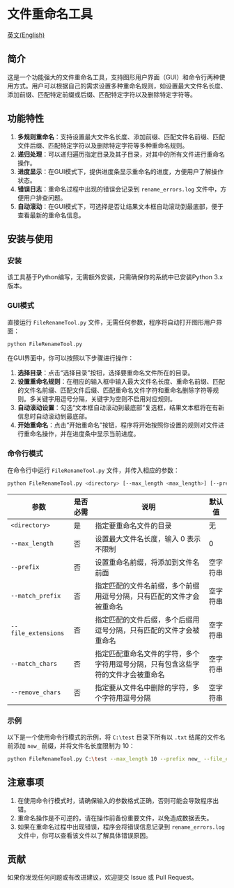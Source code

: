 # 文件重命名工具
[英文(English)](https://github.com/oierxjn/widgets/blob/main/FileRenameTool/README_zh.md)
## 简介
这是一个功能强大的文件重命名工具，支持图形用户界面（GUI）和命令行两种使用方式。用户可以根据自己的需求设置多种重命名规则，如设置最大文件名长度、添加前缀、匹配特定前缀或后缀、匹配特定字符以及删除特定字符等。

## 功能特性
1. **多规则重命名**：支持设置最大文件名长度、添加前缀、匹配文件名前缀、匹配文件后缀、匹配特定字符以及删除特定字符等多种重命名规则。
2. **递归处理**：可以递归遍历指定目录及其子目录，对其中的所有文件进行重命名操作。
3. **进度显示**：在GUI模式下，提供进度条显示重命名的进度，方便用户了解操作状态。
4. **错误日志**：重命名过程中出现的错误会记录到 `rename_errors.log` 文件中，方便用户排查问题。
5. **自动滚动**：在GUI模式下，可选择是否让结果文本框自动滚动到最底部，便于查看最新的重命名信息。

## 安装与使用

### 安装
该工具基于Python编写，无需额外安装，只需确保你的系统中已安装Python 3.x 版本。

### GUI模式
直接运行 `FileRenameTool.py` 文件，无需任何参数，程序将自动打开图形用户界面：
```bash
python FileRenameTool.py
```
在GUI界面中，你可以按照以下步骤进行操作：
1. **选择目录**：点击“选择目录”按钮，选择要重命名文件所在的目录。
2. **设置重命名规则**：在相应的输入框中输入最大文件名长度、重命名前缀、匹配的文件名前缀、匹配文件后缀、匹配重命名文件字符和重命名删除字符等规则。多关键字用逗号分隔，关键字为空则不启用对应规则。
3. **自动滚动设置**：勾选“文本框自动滚动到最底部”复选框，结果文本框将在有新信息时自动滚动到最底部。
4. **开始重命名**：点击“开始重命名”按钮，程序将开始按照你设置的规则对文件进行重命名操作，并在进度条中显示当前进度。

### 命令行模式
在命令行中运行 `FileRenameTool.py` 文件，并传入相应的参数：
```bash
python FileRenameTool.py <directory> [--max_length <max_length>] [--prefix <prefix>] [--match_prefix <match_prefix>] [--file_extensions <file_extensions>] [--match_chars <match_chars>] [--remove_chars <remove_chars>]
```

| 参数 | 是否必需 | 说明 | 默认值 |
| --- | --- | --- | --- |
| `<directory>` | 是 | 指定要重命名文件的目录 | 无 |
| `--max_length` | 否 | 设置最大文件名长度，输入 0 表示不限制 | 0 |
| `--prefix` | 否 | 设置重命名前缀，将添加到文件名前面 | 空字符串 |
| `--match_prefix` | 否 | 指定匹配的文件名前缀，多个前缀用逗号分隔，只有匹配的文件才会被重命名 | 空字符串 |
| `--file_extensions` | 否 | 指定匹配的文件后缀，多个后缀用逗号分隔，只有匹配的文件才会被重命名 | 空字符串 |
| `--match_chars` | 否 | 指定匹配重命名文件的字符，多个字符用逗号分隔，只有包含这些字符的文件才会被重命名 | 空字符串 |
| `--remove_chars` | 否 | 指定要从文件名中删除的字符，多个字符用逗号分隔 | 空字符串 |

### 示例
以下是一个使用命令行模式的示例，将 `C:\test` 目录下所有以 `.txt` 结尾的文件名前添加 `new_` 前缀，并将文件名长度限制为 10：
```bash
python FileRenameTool.py C:\test --max_length 10 --prefix new_ --file_extensions .txt
```

## 注意事项
1. 在使用命令行模式时，请确保输入的参数格式正确，否则可能会导致程序出错。
2. 重命名操作是不可逆的，请在操作前备份重要文件，以免造成数据丢失。
3. 如果在重命名过程中出现错误，程序会将错误信息记录到 `rename_errors.log` 文件中，你可以查看该文件以了解具体错误原因。

## 贡献
如果你发现任何问题或有改进建议，欢迎提交 Issue 或 Pull Request。
